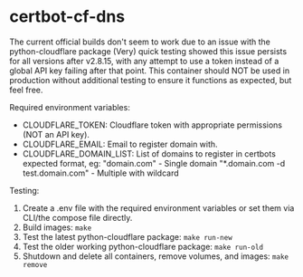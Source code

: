 # certbot-cf-dns
The current official builds don't seem to work due to an issue with the python-cloudflare package
(Very) quick testing showed this issue persists for all versions after v2.8.15, with any attempt
to use a token instead of a global API key failing after that point. This container should NOT be
used in production without additional testing to ensure it functions as expected, but feel free.

Required environment variables:
* CLOUDFLARE_TOKEN: Cloudflare token with appropriate permissions (NOT an API key).
* CLOUDFLARE_EMAIL: Email to register domain with.
* CLOUDFLARE_DOMAIN_LIST: List of domains to register in certbots expected format, eg:
                        "domain.com"                       - Single domain
                        "*.domain.com -d test.domain.com"  - Multiple with wildcard

Testing:

1. Create a .env file with the required environment variables or set them via CLI/the compose file directly.
2. Build images: `make`
3. Test the latest python-cloudflare package: `make run-new`
4. Test the older working python-cloudflare package: `make run-old`
5. Shutdown and delete all containers, remove volumes, and images: `make remove`